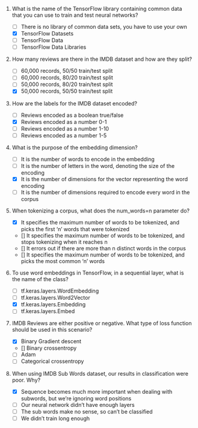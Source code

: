 1. What is the name of the TensorFlow library containing common data that you can use to train and test neural networks?

    - [ ] There is no library of common data sets, you have to use your own
    - [x] TensorFlow Datasets
    - [ ] TensorFlow Data
    - [ ] TensorFlow Data Libraries
2. How many reviews are there in the IMDB dataset and how are they split?

    - [ ] 60,000 records, 50/50 train/test split
    - [ ] 60,000 records, 80/20 train/test split
    - [ ] 50,000 records, 80/20 train/test split
    - [x] 50,000 records, 50/50 train/test split

3. How are the labels for the IMDB dataset encoded?

    - [ ] Reviews encoded as a boolean true/false
    - [x] Reviews encoded as a number 0-1
    - [ ] Reviews encoded as a number 1-10
    - [ ] Reviews encoded as a number 1-5

4. What is the purpose of the embedding dimension?

    - [ ] It is the number of words to encode in the embedding
    - [ ] It is the number of letters in the word, denoting the size of the encoding
    - [x] It is the number of dimensions for the vector representing the word encoding
    - [ ] It is the number of dimensions required to encode every word in the corpus

5. When tokenizing a corpus, what does the num_words=n parameter do?

    - [x] It specifies the maximum number of words to be tokenized, and picks the first ‘n’ words that were tokenized
    - [] It specifies the maximum number of words to be tokenized, and stops tokenizing when it reaches n
    - [] It errors out if there are more than n distinct words in the corpus
    - [] It specifies the maximum number of words to be tokenized, and picks the most common ‘n’ words

6. To use word embeddings in TensorFlow, in a sequential layer, what is the name of the class?

    - [ ] tf.keras.layers.WordEmbedding
    - [ ] tf.keras.layers.Word2Vector
    - [x] tf.keras.layers.Embedding
    - [ ] tf.keras.layers.Embed

7. IMDB Reviews are either positive or negative. What type of loss function should be used in this scenario?

    - [x] Binary Gradient descent
    - [] Binary crossentropy
    - [ ] Adam
    - [ ] Categorical crossentropy

8. When using IMDB Sub Words dataset, our results in classification were poor. Why?

    - [x] Sequence becomes much more important when dealing with subwords, but we’re ignoring word positions
    - [ ] Our neural network didn’t have enough layers
    - [ ] The sub words make no sense, so can’t be classified
    - [ ] We didn’t train long enough

